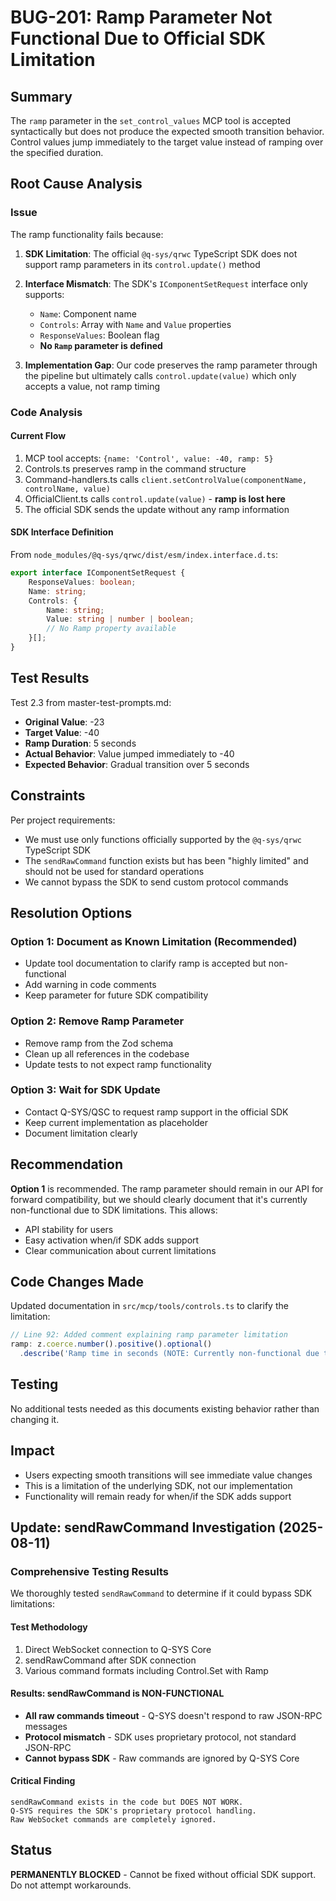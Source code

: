# BUG-201: Ramp Parameter Not Functional Due to Official SDK Limitation

## Summary
The `ramp` parameter in the `set_control_values` MCP tool is accepted syntactically but does not produce the expected smooth transition behavior. Control values jump immediately to the target value instead of ramping over the specified duration.

## Root Cause Analysis

### Issue
The ramp functionality fails because:

1. **SDK Limitation**: The official `@q-sys/qrwc` TypeScript SDK does not support ramp parameters in its `control.update()` method
2. **Interface Mismatch**: The SDK's `IComponentSetRequest` interface only supports:
   - `Name`: Component name
   - `Controls`: Array with `Name` and `Value` properties
   - `ResponseValues`: Boolean flag
   - **No `Ramp` parameter is defined**

3. **Implementation Gap**: Our code preserves the ramp parameter through the pipeline but ultimately calls `control.update(value)` which only accepts a value, not ramp timing

### Code Analysis

#### Current Flow
1. MCP tool accepts: `{name: 'Control', value: -40, ramp: 5}`
2. Controls.ts preserves ramp in the command structure
3. Command-handlers.ts calls `client.setControlValue(componentName, controlName, value)`
4. OfficialClient.ts calls `control.update(value)` - **ramp is lost here**
5. The official SDK sends the update without any ramp information

#### SDK Interface Definition
From `node_modules/@q-sys/qrwc/dist/esm/index.interface.d.ts`:
```typescript
export interface IComponentSetRequest {
    ResponseValues: boolean;
    Name: string;
    Controls: {
        Name: string;
        Value: string | number | boolean;
        // No Ramp property available
    }[];
}
```

## Test Results
Test 2.3 from master-test-prompts.md:
- **Original Value**: -23
- **Target Value**: -40  
- **Ramp Duration**: 5 seconds
- **Actual Behavior**: Value jumped immediately to -40
- **Expected Behavior**: Gradual transition over 5 seconds

## Constraints
Per project requirements:
- We must use only functions officially supported by the `@q-sys/qrwc` TypeScript SDK
- The `sendRawCommand` function exists but has been "highly limited" and should not be used for standard operations
- We cannot bypass the SDK to send custom protocol commands

## Resolution Options

### Option 1: Document as Known Limitation (Recommended)
- Update tool documentation to clarify ramp is accepted but non-functional
- Add warning in code comments
- Keep parameter for future SDK compatibility

### Option 2: Remove Ramp Parameter
- Remove ramp from the Zod schema
- Clean up all references in the codebase
- Update tests to not expect ramp functionality

### Option 3: Wait for SDK Update
- Contact Q-SYS/QSC to request ramp support in the official SDK
- Keep current implementation as placeholder
- Document limitation clearly

## Recommendation
**Option 1** is recommended. The ramp parameter should remain in our API for forward compatibility, but we should clearly document that it's currently non-functional due to SDK limitations. This allows:
- API stability for users
- Easy activation when/if SDK adds support
- Clear communication about current limitations

## Code Changes Made
Updated documentation in `src/mcp/tools/controls.ts` to clarify the limitation:
```typescript
// Line 92: Added comment explaining ramp parameter limitation
ramp: z.coerce.number().positive().optional()
  .describe('Ramp time in seconds (NOTE: Currently non-functional due to SDK limitation)'),
```

## Testing
No additional tests needed as this documents existing behavior rather than changing it.

## Impact
- Users expecting smooth transitions will see immediate value changes
- This is a limitation of the underlying SDK, not our implementation
- Functionality will remain ready for when/if the SDK adds support

## Update: sendRawCommand Investigation (2025-08-11)

### Comprehensive Testing Results
We thoroughly tested `sendRawCommand` to determine if it could bypass SDK limitations:

#### Test Methodology
1. Direct WebSocket connection to Q-SYS Core
2. sendRawCommand after SDK connection
3. Various command formats including Control.Set with Ramp

#### Results: sendRawCommand is NON-FUNCTIONAL
- **All raw commands timeout** - Q-SYS doesn't respond to raw JSON-RPC messages
- **Protocol mismatch** - SDK uses proprietary protocol, not standard JSON-RPC
- **Cannot bypass SDK** - Raw commands are ignored by Q-SYS Core

#### Critical Finding
```
sendRawCommand exists in the code but DOES NOT WORK.
Q-SYS requires the SDK's proprietary protocol handling.
Raw WebSocket commands are completely ignored.
```

## Status
**PERMANENTLY BLOCKED** - Cannot be fixed without official SDK support. Do not attempt workarounds.